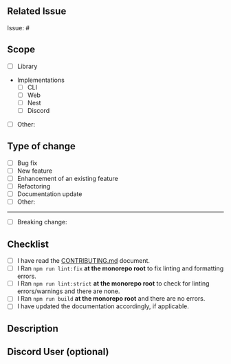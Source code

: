 ## Related Issue

<!-- Link related issues using the #<issue-number> syntax. You may also use closing keywords: https://docs.github.com/en/issues/tracking-your-work-with-issues/linking-a-pull-request-to-an-issue#linking-a-pull-request-to-an-issue-using-a-keyword -->

Issue: #

## Scope

<!-- Which part of the project is affected by the pull request? Check all that apply. -->

- [ ] Library
- Implementations
  - [ ] CLI
  - [ ] Web
  - [ ] Nest
  - [ ] Discord
- [ ] Other: <!-- Please specify -->

## Type of change

<!-- Please select the relevant option -->

- [ ] Bug fix
- [ ] New feature
- [ ] Enhancement of an existing feature
- [ ] Refactoring
- [ ] Documentation update
- [ ] Other: <!-- Please specify -->

---

<!-- Indicate whether the change is a breaking change -->

- [ ] Breaking change: <!-- If yes, please describe the impact -->


## Checklist

<!-- Please complete the following checklist -->

- [ ] I have read the [CONTRIBUTING.md](CONTRIBUTING.md) document.
- [ ] I Ran `npm run lint:fix` **at the monorepo root** to fix linting and formatting errors.
- [ ] I Ran `npm run lint:strict` **at the monorepo root** to check for linting errors/warnings and there are none.
- [ ] I Ran `npm run build` **at the monorepo root** and there are no errors.
- [ ] I have updated the documentation accordingly, if applicable.

## Description

<!-- Describe your change, the current and new behavior (if applicable)  -->

## Discord User (optional)

<!-- If your PR gets merged, we'll add you to the "Contributors" role, which gives you access to a higher token quota to use on the server's bot! Make sure to join the Discord beforehand so we can find you! -->
<!-- Don't forget the # (e.g. MaxiJonson#1248) -->